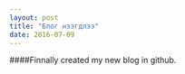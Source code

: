 ```yaml
---
layout: post
title: "Блог нээгдлээ"
date: 2016-07-09
---
```

####Finnally created my new blog in github.